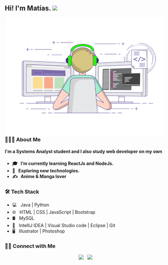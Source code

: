 <h2> Hi! I'm Matías. <img src="https://github.com/souvikguria98/souvikguria98/blob/master/Hi.gif" width="25"></h2>
<img align="right" alt="GIF" src="https://raw.githubusercontent.com/devSouvik/devSouvik/master/gif3.gif" width="500"/>

<h3> 👨🏻‍💻 About Me </h3>
<h4> I'm a Systems Analyst student and I also study web developer on my own <h4>

- 🎓 &nbsp; I’m currently learning ReactJs and NodeJs.
- 🤔 &nbsp; Exploring new technologies.
- ✍️ &nbsp; Anime & Manga lover

<h3>🛠 Tech Stack</h3>

- 💻 &nbsp; Java | Python  
- 🌐 &nbsp; HTML | CSS | JavaScript | Bootstrap 
- 🛢 &nbsp; MySQL 
- 🔧 &nbsp; IntelliJ IDEA | Visual Studio code | Eclipse | Git
- 🖥 &nbsp; Illustrator | Photoshop

<h3> 🤝🏻 Connect with Me </h3>

<p align="center">
&nbsp; <a href="https://www.linkedin.com/in/matias-walter/" target="_blank" rel="noopener noreferrer"><img src="https://img.icons8.com/plasticine/100/000000/linkedin.png" width="50" /></a>
&nbsp; <a href="mailto:matiwalter97@gmail.com" target="_blank" rel="noopener noreferrer"><img src="https://img.icons8.com/plasticine/100/000000/gmail.png"  width="50" /></a>
</p>
